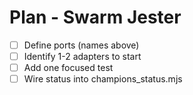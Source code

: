 <!-- Updated: 2025-09-18T13:32:25.853Z -->
# Plan - Swarm Jester

- [ ] Define ports (names above)
- [ ] Identify 1-2 adapters to start
- [ ] Add one focused test
- [ ] Wire status into champions_status.mjs
